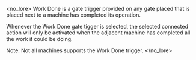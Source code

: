 <no_lore>
Work Done is a gate trigger provided on any gate placed that is placed next to a machine has completed its operation.

Whenever the Work Done gate tigger is selected, the selected connected action will only be activated when the adjacent machine has completed all the work it could be doing.

Note: Not all machines supports the Work Done trigger. 
</no_lore>